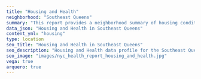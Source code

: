 ```yaml
---
title: "Housing and Health"
neighborhood: "Southeast Queens"
summary: "This report provides a neighborhood summary of housing conditions and related health outcomes. It also describes population characteristics that can increase vulnerability to housing hazards."
data_json: "Housing and Health in Southeast Queens"
content_yml: "housing"
type: location
seo_title: "Housing and Health in Southeast Queens"
seo_description: "Housing and Health data profile for the Southeast Queens neighborhood of NYC."
seo_image: "images/nyc_health_report_housing_and_health.jpg"
vega: true
arquero: true
---
```

